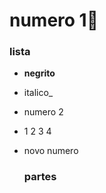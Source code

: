 # numero 1:nut_and_bolt:

### lista

- **negrito**

- italico_

- numero 2

- 1 2 3 4

- novo numero

  ### partes

  

